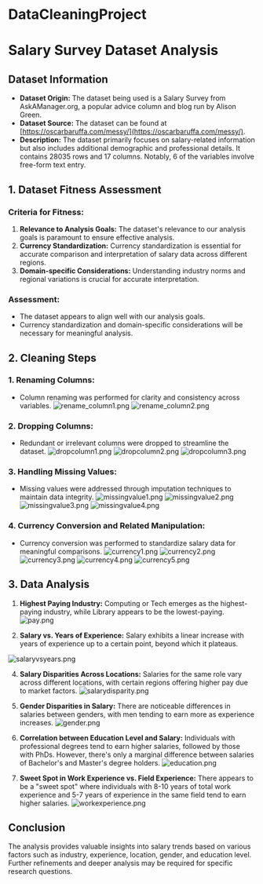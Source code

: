 # DataCleaningProject

# Salary Survey Dataset Analysis

## Dataset Information
- **Dataset Origin:** The dataset being used is a Salary Survey from AskAManager.org, a popular advice column and blog run by Alison Green.
- **Dataset Source:** The dataset can be found at [https://oscarbaruffa.com/messy/](https://oscarbaruffa.com/messy/).
- **Description:** The dataset primarily focuses on salary-related information but also includes additional demographic and professional details. It contains 28035 rows and 17 columns. Notably, 6 of the variables involve free-form text entry.

## 1. Dataset Fitness Assessment
### Criteria for Fitness:
1. **Relevance to Analysis Goals:** The dataset's relevance to our analysis goals is paramount to ensure effective analysis.
2. **Currency Standardization:** Currency standardization is essential for accurate comparison and interpretation of salary data across different regions.
3. **Domain-specific Considerations:** Understanding industry norms and regional variations is crucial for accurate interpretation.

### Assessment:
- The dataset appears to align well with our analysis goals.
- Currency standardization and domain-specific considerations will be necessary for meaningful analysis.

## 2. Cleaning Steps
### 1. Renaming Columns:
- Column renaming was performed for clarity and consistency across variables.
![rename_column1.png](Images/rename_column1.png)
![rename_column2.png](Images/rename_column2.png)

### 2. Dropping Columns:
- Redundant or irrelevant columns were dropped to streamline the dataset.
![dropcolumn1.png](Images/dropcolumn1.png)
![dropcolumn2.png](Images/dropcolumn2.png)
![dropcolumn3.png](Images/dropcolumn3.png)


### 3. Handling Missing Values:
- Missing values were addressed through imputation techniques to maintain data integrity.
![missingvalue1.png](Images/missingvalue1.png)
![missingvalue2.png](Images/missingvalue2.png)
![missingvalue3.png](Images/missingvalue3.png)
![missingvalue4.png](Images/missingvalue4.png)

### 4. Currency Conversion and Related Manipulation:
- Currency conversion was performed to standardize salary data for meaningful comparisons.
![currency1.png](Images/currency1.png)
![currency2.png](Images/currency2.png)
![currency3.png](Images/currency3.png)
![currency4.png](Images/currency4.png)
![currency5.png](Images/currency5.png)

## 3. Data Analysis
1. **Highest Paying Industry:** Computing or Tech emerges as the highest-paying industry, while Library appears to be the lowest-paying.
![pay.png](Images/pay.png)

2. **Salary vs. Years of Experience:** Salary exhibits a linear increase with years of experience up to a certain point, beyond which it plateaus.

![salaryvsyears.png](Images/salaryvsyears.png)

4. **Salary Disparities Across Locations:** Salaries for the same role vary across different locations, with certain regions offering higher pay due to market factors.
![salarydisparity.png](Images/salarydisparity.png)

5. **Gender Disparities in Salary:** There are noticeable differences in salaries between genders, with men tending to earn more as experience increases.
![gender.png](Images/gender.png)

6. **Correlation between Education Level and Salary:** Individuals with professional degrees tend to earn higher salaries, followed by those with PhDs. However, there's only a marginal difference between salaries of Bachelor's and Master's degree holders.
![education.png](Images/education.png)

7. **Sweet Spot in Work Experience vs. Field Experience:** There appears to be a "sweet spot" where individuals with 8-10 years of total work experience and 5-7 years of experience in the same field tend to earn higher salaries.
![workexperience.png](Images/workexperience.png)


## Conclusion
The analysis provides valuable insights into salary trends based on various factors such as industry, experience, location, gender, and education level. Further refinements and deeper analysis may be required for specific research questions.
